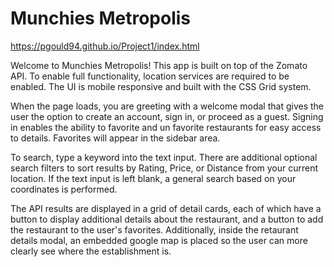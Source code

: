 # Munchies Metropolis
https://pgould94.github.io/Project1/index.html

Welcome to Munchies Metropolis! This app is built on top of the Zomato API. To enable full functionality, location services are required to be enabled. The UI is mobile responsive and built with the CSS Grid system.

When the page loads, you are greeting with a welcome modal that gives the user the option to create an account, sign in, or proceed as a guest. Signing in enables the ability to favorite and un favorite restaurants for easy access to details. Favorites will appear in the sidebar area.

To search, type a keyword into the text input. There are additional optional search filters to sort results by Rating, Price, or Distance from your current location. If the text input is left blank, a general search based on your coordinates is performed.

The API results are displayed in a grid of detail cards, each of which have a button to display additional details about the restaurant, and a button to add the restaurant to the user's favorites. Additionally, inside the retaurant details modal, an embedded google map is placed so the user can more clearly see where the establishment is.
